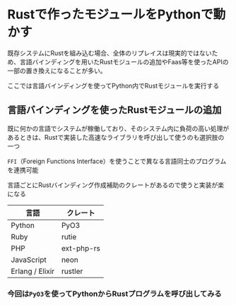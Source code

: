 # Rustで作ったモジュールをPythonで動かす

既存システムにRustを組み込む場合、全体のリプレイスは現実的ではないため、言語バインディングを用いたRustモジュールの追加やFaas等を使ったAPIの一部の置き換えになることが多い。

ここでは言語バインディングを使ってPython内でRustモジュールを実行する

## 言語バインディングを使ったRustモジュールの追加
既に何かの言語でシステムが稼働しており、そのシステム内に負荷の高い処理があるときは、Rustで実装した高速なライブラリを呼び出して使うのも選択肢の一つ

`FFI`（Foreign Functions Interface）を使うことで異なる言語同士のプログラムを連携可能

言語ごとにRustバインディング作成補助のクレートがあるので使うと実装が楽になる

| 言語 | クレート |
| --- | --- |
| Python | PyO3 |
| Ruby | rutie |
| PHP | ext-php-rs |
| JavaScript | neon |
| Erlang / Elixir | rustler |

### 今回は`PyO3`を使ってPythonからRustプログラムを呼び出してみる
